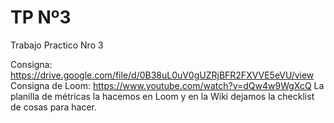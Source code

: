 # TP Nº3
Trabajo Practico Nro 3

Consigna: https://drive.google.com/file/d/0B38uL0uV0gUZRjBFR2FXVVE5eVU/view
Consigna de Loom: https://www.youtube.com/watch?v=dQw4w9WgXcQ
La planilla de métricas la hacemos en Loom y en la Wiki dejamos la checklist de cosas para hacer.

